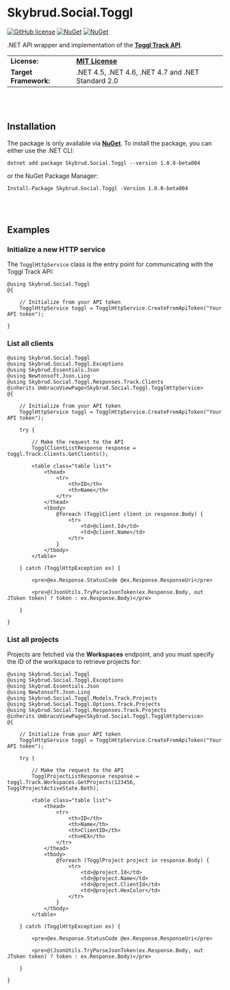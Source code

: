# Skybrud.Social.Toggl

[![GitHub license](https://img.shields.io/badge/license-MIT-blue.svg)](https://github.com/abjerner/Skybrud.Social.Toggl/blob/v1/main/LICENSE.md)
[![NuGet](https://img.shields.io/nuget/vpre/Skybrud.Social.Toggl.svg)](https://www.nuget.org/packages/Skybrud.Social.Toggl)
[![NuGet](https://img.shields.io/nuget/dt/Skybrud.Social.Toggl.svg)](https://www.nuget.org/packages/Skybrud.Social.Toggl)

.NET API wrapper and implementation of the [**Toggl Track API**](https://developers.track.toggl.com/docs/).

<table>
  <tr>
    <td><strong>License:</strong></td>
    <td><a href="https://github.com/abjerner/Skybrud.Social.Toggl/blob/v1/main/LICENSE.md"><strong>MIT License</strong></a></td>
  </tr>
  <tr>
    <td><strong>Target Framework:</strong></td>
    <td>
      .NET 4.5, .NET 4.6, .NET 4.7 and .NET Standard 2.0
    </td>
  </tr>
</table>






<br /><br />

## Installation

The package is only available via [**NuGet**](https://www.nuget.org/packages/Skybrud.Social.Toggl/1.0.0-beta004). To install the package, you can either use the .NET CLI:

```
dotnet add package Skybrud.Social.Toggl --version 1.0.0-beta004
```

or the NuGet Package Manager:

```
Install-Package Skybrud.Social.Toggl -Version 1.0.0-beta004
```











<br /><br />

## Examples

### Initialize a new HTTP service

The `TogglHttpService` class is the entry point for communicating with the Toggl Track API:

```cshtml
@using Skybrud.Social.Toggl
@{

    // Initialize from your API token
    TogglHttpService toggl = TogglHttpService.CreateFromApiToken("Your API token");

}
```

### List all clients

```cshtml
@using Skybrud.Social.Toggl
@using Skybrud.Social.Toggl.Exceptions
@using Skybrud.Essentials.Json
@using Newtonsoft.Json.Linq
@using Skybrud.Social.Toggl.Responses.Track.Clients
@inherits UmbracoViewPage<Skybrud.Social.Toggl.TogglHttpService>
@{

    // Initialize from your API token
    TogglHttpService toggl = TogglHttpService.CreateFromApiToken("Your API token");

    try {

        // Make the request to the API
        TogglClientListResponse response = toggl.Track.Clients.GetClients();

        <table class="table list">
            <thead>
                <tr>
                    <th>ID</th>
                    <th>Name</th>
                </tr>
            </thead>
            <tbody>
                @foreach (TogglClient client in response.Body) {
                    <tr>
                        <td>@client.Id</td>
                        <td>@client.Name</td>
                    </tr>
                }
            </tbody>
        </table>

    } catch (TogglHttpException ex) {

        <pre>@ex.Response.StatusCode @ex.Response.ResponseUri</pre>
    
        <pre>@(JsonUtils.TryParseJsonToken(ex.Response.Body, out JToken token) ? token : ex.Response.Body)</pre>

    }

}
```

### List all projects

Projects are fetched via the **Workspaces** endpoint, and you must specify the ID of the workspace to retrieve projects for:

```cshtml
@using Skybrud.Social.Toggl
@using Skybrud.Social.Toggl.Exceptions
@using Skybrud.Essentials.Json
@using Newtonsoft.Json.Linq
@using Skybrud.Social.Toggl.Models.Track.Projects
@using Skybrud.Social.Toggl.Options.Track.Projects
@using Skybrud.Social.Toggl.Responses.Track.Projects
@inherits UmbracoViewPage<Skybrud.Social.Toggl.TogglHttpService>
@{

    // Initialize from your API token
    TogglHttpService toggl = TogglHttpService.CreateFromApiToken("Your API token");

    try {

        // Make the request to the API
        TogglProjectListResponse response = toggl.Track.Workspaces.GetProjects(123456, TogglProjectActiveState.Both);

        <table class="table list">
            <thead>
                <tr>
                    <th>ID</th>
                    <th>Name</th>
                    <th>ClientID</th>
                    <th>HEX</th>
                </tr>
            </thead>
            <tbody>
                @foreach (TogglProject project in response.Body) {
                    <tr>
                        <td>@project.Id</td>
                        <td>@project.Name</td>
                        <td>@project.ClientId</td>
                        <td>@project.HexColor</td>
                    </tr>
                }
            </tbody>
        </table>

    } catch (TogglHttpException ex) {

        <pre>@ex.Response.StatusCode @ex.Response.ResponseUri</pre>
    
        <pre>@(JsonUtils.TryParseJsonToken(ex.Response.Body, out JToken token) ? token : ex.Response.Body)</pre>

    }

}
```
